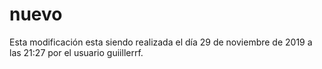 # nuevo
Esta modificación esta siendo realizada el día 29 de noviembre de 2019 a las 21:27
por el usuario guiillerrf.